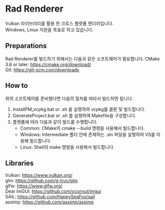 # Rad Renderer

Vulkan 라이브러리를 활용 한 크로스 플랫폼 렌더러입니다.  
Windows, Linux 지원을 목표로 하고 있습니다.

## Preparations
Rad Renderer를 빌드하기 위해서는 다음과 같은 소프트웨어가 필요합니다.
CMake 3.8 or later: https://cmake.org/download/  
Git: https://git-scm.com/downloads  

## How to
위의 소프트웨어를 준비했다면 다음의 절차를 따라서 빌드하면 됩니다.  
1. InstallPM_vcpkg.bat or .sh 를 실행하여 vcpkg를 클론 및 빌드합니다.  
2. GenerateProject.bat or .sh 를 실행하여 Makefile을 구성합니다.  
3. 플랫폼에 따라 다음과 같이 빌드를 수행합니다.
    - Common: CMake의 cmake --build 명령을 사용해서 빌드합니다.  
    - Windows: Intermediate 폴더 안에 존재하는 .sln 파일을 실행하여 VS를 이용해 빌드합니다.  
    - Linux: Shell의 make 명령을 사용해서 빌드합니다.  

## Libraries
Vulkan: https://www.vulkan.org/   
glm: https://github.com/g-truc/glm  
glfw: https://www.glfw.org/  
Dear ImGUI: https://github.com/ocornut/imgui  
SAIL: https://github.com/HappySeaFox/sail  
assimp: https://github.com/assimp/assimp  

